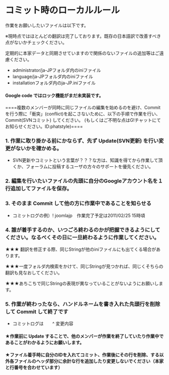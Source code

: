 # コミット時のローカルルール #

作業をお願いしたいファイルは以下です。

※現時点ではほとんどの翻訳は完了しております。既存の日本語訳で改善すべき点がないかチェックください。

定期的に本家データと同期させていますので関係のないファイルの追加等はご遠慮ください。

  * administrator/ja-JPフォルダ内のiniファイル
  * language/ja-JPフォルダ内のiniファイル
  * installationフォルダ内のja-JP.iniファイル

#### Google code ではロック機能がまだ未実装です。 ####

====複数のメンバーが同時に同じファイルの編集を始めるのを避け、Commit を行う際に「衝突」(conflict)を起こさないために、以下の手順で作業を行い、Commit(SVNコミット) してください。
(もしくはご不明な点はG!チャットにてお知らせください。ID:phatstyle)====

### 1. 作業に取り掛かる前にかならず、先ず Update(SVN更新) を行い変更がないかを確かめる。 ###

  * SVN更新やコミットという言葉が？？？な方は、知識を得てから作業して頂くか、フォーラムに投稿するユーザの方々のサポートを優先ください。

### 2. 編集を行いたいファイルの先頭に自分のGoogleアカウント名を１行追加してファイルを保存。 ###


### 3. そのまま Commit して他の方に作業中であることを知らせる ###

  * コミットログの例）! joomlajp　作業完了予定は2011/02/25 15時頃

### 4. 誰が着手するのか、いつごろ終わるのかが把握できるようにしてください。なるべくその日に一旦終わるように作業してください。 ###

★★★ 翻訳を修正する際、同じStringが他のiniファイルにも出てくる場合があります。

★★★一度フォルダ内検索をかけて、同じStringが見つかれば、同じくそちらの翻訳も見なおしてください。

★★★あちこちで同じStringの表現が異なっていることがないようにお願いします。


### 5. 作業が終わったなら、ハンドルネームを書き入れた先頭行を削除して Commit して終了です ###

  * コミットログは　　^  変更内容

#### ★作業前に Update することで、他のメンバーが作業を終了していたり作業中であることがわかるようにお願いします。 ####
#### ★ファイル着手時に自分のIDを入れてコミット、作業後にその行を削除、する以外各ファイルのヘッダ部分に余計な行を追加したり変更しないでください（本家と行番号を合わせています） ####